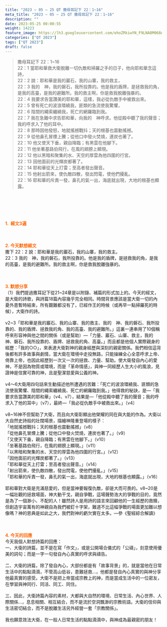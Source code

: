 ```yaml
---
title: "2023 – 05 – 25 QT 撒母耳記下 22：1~16"
meta_title: "2023 – 05 – 25 QT 撒母耳記下 22：1~16"
description: ""
date: 2023-05-25 00:00:55
weight: 14223
feature_image: https://lh3.googleusercontent.com/ehoZRkiwYN_F9LNA8M068AYxt73EavCZno-PD1cJRuf5BbSkQVUWr3gNEbt5kSs28Pb_Elg17kSrtf9ybWvojWoMV6I4tPM3vGRGDq6GkKkPdL2Gut4QAIw4-uykKUAtNiKgQKntvsU=w800
categories: ["QT 2023"]
tags: ["QT 2023"]
draft: false
---
```


<blockquote>撒母耳記下 22：1~16<br />
22：1 當耶和華救大衛脫離一切仇敵和掃羅之手的日子，他向耶和華念這詩，<br />
22：2 說：耶和華是我的巖石，我的山寨，我的救主，<br />
22：3 我的　神，我的磐石，我所投靠的。他是我的盾牌，是拯救我的角，是我的高臺，是我的避難所。我的救主啊，你是救我脫離強暴的。<br />
22：4 我要求告當讚美的耶和華，這樣，我必從仇敵手中被救出來。<br />
22：5 曾有死亡的波浪環繞我，匪類的急流使我驚懼，<br />
22：6 陰間的繩索纏繞我，死亡的網羅臨到我。<br />
22：7 我在急難中求告耶和華，向我的　神呼求。他從殿中聽了我的聲音；我的呼求入了他的耳中。<br />
22：8 那時因他發怒，地就搖撼戰抖；天的根基也震動搖撼。<br />
22：9 從他鼻孔冒煙上騰；從他口中發火焚燒，連炭也著了。<br />
22：10 他又使天下垂，親自降臨；有黑雲在他腳下。<br />
22：11 他坐著基路伯飛行，在風的翅膀上顯現。<br />
22：12 他以黑暗和聚集的水、天空的厚雲為他四圍的行宮。<br />
22：13 因他面前的光輝炭都著了。<br />
22：14 耶和華從天上打雷；至高者發出聲音。<br />
22：15 他射出箭來，使仇敵四散，發出閃電，使他們擾亂。<br />
22：16 耶和華的斥責一發，鼻孔的氣一出，海底就出現，大地的根基也顯露。</blockquote><br />
&nbsp;<br />
<br />
&nbsp;<br />
<br />
<span style="color: #ff6600;"><strong>1.  經文3遍</strong></span><br />
<br />
&nbsp;<br />
<br />
<span style="color: #ff6600;"><strong>2. 今天默想經文<br />
</strong></span>撒下 22：2 說：耶和華是我的巖石，我的山寨，我的救主。<br />
22：3 我的　神，我的磐石，我所投靠的。他是我的盾牌，是拯救我的角，是我的高臺，是我的避難所。我的救主啊，你是救我脫離強暴的。<br />
<br />
&nbsp;<br />
<br />
<strong><span style="color: #ff6600;">3. 默想分享<br />
</span></strong>（1）我們提過撒耳記下從21~24章是以附錄、補篇的形式加上的。今天的經文，是大衛的詩歌，與詩篇18篇內容幾乎完全相同。時間背景應該是當大衛一切的內憂外患暫時結束，所有艱難都沒有了，已經作王的時候（或再早一點掃羅死的時候），大衛作的詩。<br />
<br />
v2~3「耶和華是我的巖石、我的山寨、我的救主、我的　神、我的磐石、我所投靠的、我的盾牌、拯救我的角、我的高臺、我的避難所。」這裏一連串用了10個稱呼來形容神與他之間的關係（或是幫助）—「力量、巖石、山寨、救主，我的　神、磐石、我所投靠的、盾牌、拯救我的角、高臺。」而且都是他個人實際親身的經歷：「我的○○」，來表達大衛對神的親身經歷與深刻的親密關係。我們相信這背後都有許多故事與劇情，當大衛在環境中走投無路，只能操練全心全意呼求上帝、倚靠上帝，也因此經歷到一次又一次的拯救、力量、幫助。使大衛發自內心的愛神，不是因為物質或環境，而是「革命情感」，與神一同經歷人生大小的風浪，見證神是信實可靠的神，且是聖潔慈愛與公義的神。<br />
<br />
v4～6大衛用四句話來生動描述他所遭遇的苦難：「死亡的波浪環繞我、匪類的急流使我驚懼、陰間的繩索纏繞我、死亡的網羅臨到我。」他得救的秘訣，是—「我要求告當讚美的耶和華」（v4、v7），結果是—「他從殿中聽了我的聲音；我的呼求入了他的耳中」（v7），最終—「我必從仇敵手中被救出來。」（v4）<br />
<br />
v8~16神不但幫助了大衛，而且向大衛彰顯出他榮耀的同在與大能的作為。大衛以大自然史詩般的壯闊場景，描繪神隆重登場的樣子：<br />
「地就搖撼戰抖；天的根基也震動搖撼」（v8）<br />
「從他鼻孔冒煙上騰；從他口中發火焚燒，連炭也著了。」（v9）<br />
「又使天下垂，親自降臨；有黑雲在他腳下。」（v10）<br />
「坐著基路伯飛行，在風的翅膀上顯現。」（v11）<br />
「以黑暗和聚集的水、天空的厚雲為他四圍的行宮。」（v12）<br />
「因他面前的光輝炭都著了。」（v13）<br />
「耶和華從天上打雷；至高者發出聲音。」（v14）<br />
「射出箭來，使仇敵四散，發出閃電，使他們擾亂。」（v15）<br />
「耶和華的斥責一發，鼻孔的氣一出，海底就出現，大地的根基也顯露。」（v16）<br />
<br />
耶和華對大衛是充滿慈愛的，但是當神要報復仇敵，卻是大而可畏的。v8~20是一幅壯觀的拯救場面，神大動干戈，親自爭戰，這場聲勢浩大的爭戰的目的，竟然是為了一個渺小、不配的人！雖然詩人是用詩的語言來回顧他的一生經歷的救贖，但創造宇宙萬有的神親自為我們被釘十字架，難道不比這幅爭戰的場面更加難以想像嗎？神的恩典是如此之大，我們對神的虧欠實在太多。—參《聖經綜合解讀》<br />
<br />
&nbsp;<br />
<br />
<strong style="font-size: inherit;"><span style="color: #ff6600;">4. 今天的回應<br />
</span></strong>今天我個人默想詩篇的回應：<br />
一、大衛的詩篇，並不是在寫「作文」，或是公開場合儀式的「公禱」，刻意使用優美的詞句；而是一字一句發自內心真實的呼求與禱告。<br />
<br />
二、大衛的詩篇，除了發自內心，大部份都是有「故事背景」的，就是當他在日常生活中的點點滴滴，不管高山低谷，患難拯救…，他都是發自內心真實的與神分享他最真實的感受。大衛不是把上帝當成宗教上的神，而是當成生活中的一位密友，在學習與神同行、同活、同工、同住。<br />
<br />
三、因此，大衛詩篇內容的素材，大都與大自然的環境、日常生活、內心世界、人際關係…，息息相關、相互結合，而不是流於空洞飄渺的宗教術語。大衛的信仰與生活密切結合，而不是脫離生活另外經營一套「宗教關係」。<br />
<br />
我也願意效法大衛，在一般人日常生活的點點滴滴中，與神成為最親密的朋友！<br />
<br />
&nbsp;<br />
<br />
<audio style="display: none;" controls="controls"></audio><br />
<br />
<audio style="display: none;" controls="controls"></audio><br />
<br />
<audio style="display: none;" controls="controls"></audio><br />
<br />
<audio style="display: none;" controls="controls"></audio><br />
<br />
<audio style="display: none;" controls="controls"></audio>
        